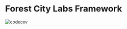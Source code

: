 Forest City Labs Framework
==========================

![![codecov](https://codecov.io/gh/forestcitylabs/framework/graph/badge.svg?token=V4OVI2QIHO)](https://codecov.io/gh/forestcitylabs/framework)
